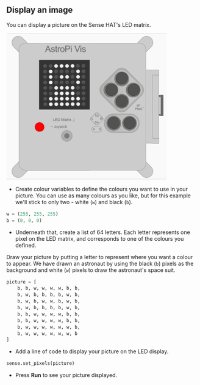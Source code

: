 ## Display an image

You can display a picture on the Sense HAT's LED matrix.

![Astronaut](images/astronaut-pic.png)

+ Create colour variables to define the colours you want to use in your picture. You can use as many colours as you like, but for this example we'll stick to only two - white (`w`) and black (`b`).

```python
w = (255, 255, 255)
b = (0, 0, 0)
```

+ Underneath that, create a list of 64 letters. Each letter represents one pixel on the LED matrix, and corresponds to one of the colours you defined.

Draw your picture by putting a letter to represent where you want a colour to appear. We have drawn an astronaut by using the black (`b`) pixels as the background and white (`w`) pixels to draw the astronaut's space suit.

```python
picture = [
    b, b, w, w, w, w, b, b,
    b, w, b, b, b, b, w, b,
    b, w, b, w, w, b, w, b,
    b, w, b, b, b, b, w, b,
    b, b, w, w, w, w, b, b,
    b, b, w, w, w, w, b, b,
    b, w, w, w, w, w, w, b,
    b, w, w, w, w, w, w, b
]
```

+ Add a line of code to display your picture on the LED display.

```python
sense.set_pixels(picture)
```

+ Press **Run** to see your picture displayed.
